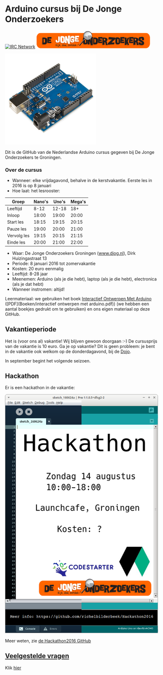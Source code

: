 # Arduino cursus bij De Jonge Onderzoekers

[![IRC Network](https://img.shields.io/badge/irc-%23ArduinoGroningen-blue.svg "IRC Freenode")](https://webchat.freenode.net/?channels=ArduinoGroningen)
![DJOG logo](Djog.png)

<img src="Dingen/Arduino.jpg" alt="Arduino" width="300" height="300">

Dit is de GitHub van de Nederlandse Arduino cursus gegeven bij De Jonge Onderzoekers te Groningen.

### Over de cursus

 * Wanneer: elke vrijdagavond, behalve in de kerstvakantie. Eerste les in 2016 is op 8 januari
 * Hoe laat: het lesrooster:

Groep | Nano's | Uno's | Mega's
---|---|---|---
Leeftijd | 8-12 | 12-18 | 18+
Inloop | 18:00 | 19:00 | 20:00
Start les | 18:15 | 19:15 | 20:15
Pauze les | 19:00 | 20:00 | 21:00
Vervolg les | 19:15 | 20:15 | 21:15
Einde les | 20:00 | 21:00 | 22:00

 * Waar: De Jonge Onderzoekers Groningen (www.djog.nl), Dirk Huizingastraat 13
 * Periode: 8 januari 2016 tot zomervakantie
 * Kosten: 20 euro eenmalig
 * Leeftijd: 8-28 jaar
 * Meenemen: Arduino (als je die hebt), laptop (als je die hebt), electronica (als je dat hebt)
 * Wanneer instromen: altijd!

Leermateriaal: we gebruiken het boek [Interactief Ontwerpen Met Arduino](https://sites.google.com/site/hwcontwerpen/interactief-ontwerpen-met-arduino) ([PDF](Boeken/interactief ontwerpen met arduino.pdf)) (we hebben een aantal boekjes gedrukt om te gebruiken) en ons eigen materiaal op deze GitHub.

## Vakantieperiode

Het is (voor ons al) vakantie! Wij blijven gewoon doorgaan :-) De cursusprijs van de vakantie is 10 euro. Ga je op vakantie? Dit is geen probleem:
je bent in de vakantie ook welkom op de donderdagavond, bij de [Dojo](https://www.github.com/richelbilderbeek/Dojo).

In september begint het volgende seizoen.

## Hackathon

Er is een hackathon in de vakantie:

![Flyer hackathon](Publiciteit/HackathonFlyer.png)

Meer weten, zie [de Hackathon2016 GitHub](https://github.com/richelbilderbeek/Hackathon2016)

## [Veelgestelde vragen](Faq.md)

Klik [hier](Faq.md)


